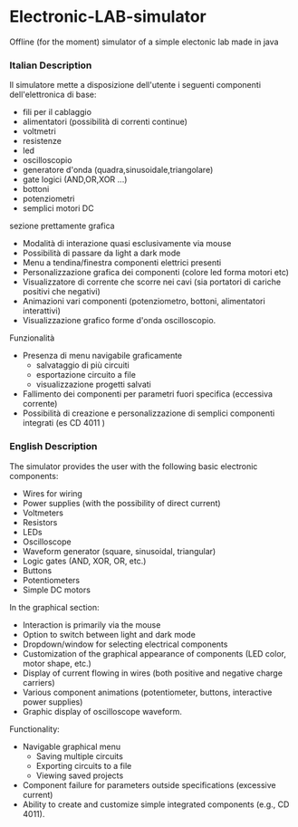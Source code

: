 # Electronic-LAB-simulator
Offline (for the moment) simulator of a simple electonic lab made in java 

### Italian Description

Il simulatore mette a disposizione dell'utente i seguenti componenti dell'elettronica di base:
 - fili per il cablaggio            
 - alimentatori (possibilità di correnti continue)
 - voltmetri
 - resistenze
 - led
 - oscilloscopio
 - generatore d'onda (quadra,sinusoidale,triangolare)
 - gate logici (AND,OR,XOR ...)
 - bottoni
 - potenziometri
 - semplici motori DC 

sezione prettamente grafica
+ Modalità di interazione quasi esclusivamente via mouse 
+ Possibilità di passare da light a dark mode 
+ Menu a tendina/finestra componenti elettrici presenti
+ Personalizzazione grafica dei componenti (colore led forma motori etc)
+ Visualizzatore di corrente che scorre nei cavi (sia portatori di cariche positivi che negativi) 
+ Animazioni vari componenti (potenziometro, bottoni, alimentatori interattivi)
+ Visualizzazione grafico forme d'onda oscilloscopio. 



Funzionalità 
+ Presenza di menu navigabile graficamente 
	+ salvataggio di più circuiti 
	+ esportazione circuito a file  
	+ visualizzazione progetti salvati 
+ Fallimento dei componenti per parametri fuori specifica (eccessiva corrente)
+ Possibilità di creazione e personalizzazione di semplici componenti integrati (es CD 4011 ) 

### English Description

The simulator provides the user with the following basic electronic components:

- Wires for wiring
- Power supplies (with the possibility of direct current)
- Voltmeters
- Resistors
- LEDs
- Oscilloscope
- Waveform generator (square, sinusoidal, triangular)
- Logic gates (AND, XOR, OR, etc.)
- Buttons
- Potentiometers
- Simple DC motors

In the graphical section:

- Interaction is primarily via the mouse
- Option to switch between light and dark mode
- Dropdown/window for selecting electrical components
- Customization of the graphical appearance of components (LED color, motor shape, etc.)
- Display of current flowing in wires (both positive and negative charge carriers)
- Various component animations (potentiometer, buttons, interactive power supplies)
- Graphic display of oscilloscope waveform.

Functionality:

- Navigable graphical menu
	- Saving multiple circuits
	- Exporting circuits to a file
	- Viewing saved projects
- Component failure for parameters outside specifications (excessive current)
- Ability to create and customize simple integrated components (e.g., CD 4011).

